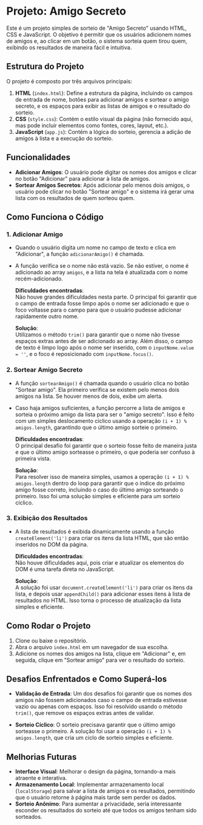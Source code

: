 # Projeto: Amigo Secreto

Este é um projeto simples de sorteio de "Amigo Secreto" usando HTML, CSS e JavaScript. O objetivo é permitir que os usuários adicionem nomes de amigos e, ao clicar em um botão, o sistema sorteia quem tirou quem, exibindo os resultados de maneira fácil e intuitiva.

## Estrutura do Projeto

O projeto é composto por três arquivos principais:

1. **HTML** (`index.html`): Define a estrutura da página, incluindo os campos de entrada de nome, botões para adicionar amigos e sortear o amigo secreto, e os espaços para exibir as listas de amigos e o resultado do sorteio.
2. **CSS** (`style.css`): Contém o estilo visual da página (não fornecido aqui, mas pode incluir elementos como fontes, cores, layout, etc.).
3. **JavaScript** (`app.js`): Contém a lógica do sorteio, gerencia a adição de amigos à lista e a execução do sorteio.

## Funcionalidades

- **Adicionar Amigos**: O usuário pode digitar os nomes dos amigos e clicar no botão "Adicionar" para adicionar à lista de amigos.
- **Sortear Amigos Secretos**: Após adicionar pelo menos dois amigos, o usuário pode clicar no botão "Sortear amigo" e o sistema irá gerar uma lista com os resultados de quem sorteou quem.

## Como Funciona o Código

### 1. Adicionar Amigo

- Quando o usuário digita um nome no campo de texto e clica em "Adicionar", a função `adicionarAmigo()` é chamada.
- A função verifica se o nome não está vazio. Se não estiver, o nome é adicionado ao array `amigos`, e a lista na tela é atualizada com o nome recém-adicionado.
  
  **Dificuldades encontradas**:  
  Não houve grandes dificuldades nesta parte. O principal foi garantir que o campo de entrada fosse limpo após o nome ser adicionado e que o foco voltasse para o campo para que o usuário pudesse adicionar rapidamente outro nome.

  **Solução**:  
  Utilizamos o método `trim()` para garantir que o nome não tivesse espaços extras antes de ser adicionado ao array. Além disso, o campo de texto é limpo logo após o nome ser inserido, com o `inputNome.value = ''`, e o foco é reposicionado com `inputNome.focus()`.

### 2. Sortear Amigo Secreto

- A função `sortearAmigo()` é chamada quando o usuário clica no botão "Sortear amigo". Ela primeiro verifica se existem pelo menos dois amigos na lista. Se houver menos de dois, exibe um alerta.
- Caso haja amigos suficientes, a função percorre a lista de amigos e sorteia o próximo amigo da lista para ser o "amigo secreto". Isso é feito com um simples deslocamento cíclico usando a operação `(i + 1) % amigos.length`, garantindo que o último amigo sorteie o primeiro.

  **Dificuldades encontradas**:  
  O principal desafio foi garantir que o sorteio fosse feito de maneira justa e que o último amigo sorteasse o primeiro, o que poderia ser confuso à primeira vista.

  **Solução**:  
  Para resolver isso de maneira simples, usamos a operação `(i + 1) % amigos.length` dentro do loop para garantir que o índice do próximo amigo fosse correto, incluindo o caso do último amigo sorteando o primeiro. Isso foi uma solução simples e eficiente para um sorteio cíclico.

### 3. Exibição dos Resultados

- A lista de resultados é exibida dinamicamente usando a função `createElement('li')` para criar os itens da lista HTML, que são então inseridos no DOM da página.

  **Dificuldades encontradas**:  
  Não houve dificuldades aqui, pois criar e atualizar os elementos do DOM é uma tarefa direta no JavaScript.

  **Solução**:  
  A solução foi usar `document.createElement('li')` para criar os itens da lista, e depois usar `appendChild()` para adicionar esses itens à lista de resultados no HTML. Isso torna o processo de atualização da lista simples e eficiente.

## Como Rodar o Projeto

1. Clone ou baixe o repositório.
2. Abra o arquivo `index.html` em um navegador de sua escolha.
3. Adicione os nomes dos amigos na lista, clique em "Adicionar" e, em seguida, clique em "Sortear amigo" para ver o resultado do sorteio.

## Desafios Enfrentados e Como Superá-los

- **Validação de Entrada**: Um dos desafios foi garantir que os nomes dos amigos não fossem adicionados caso o campo de entrada estivesse vazio ou apenas com espaços. Isso foi resolvido usando o método `trim()`, que remove os espaços extras antes de validar.
  
- **Sorteio Cíclico**: O sorteio precisava garantir que o último amigo sorteasse o primeiro. A solução foi usar a operação `(i + 1) % amigos.length`, que cria um ciclo de sorteio simples e eficiente.

## Melhorias Futuras

- **Interface Visual**: Melhorar o design da página, tornando-a mais atraente e interativa.
- **Armazenamento Local**: Implementar armazenamento local (`localStorage`) para salvar a lista de amigos e os resultados, permitindo que o usuário retorne à página mais tarde sem perder os dados.
- **Sorteio Anônimo**: Para aumentar a privacidade, seria interessante esconder os resultados do sorteio até que todos os amigos tenham sido sorteados.
